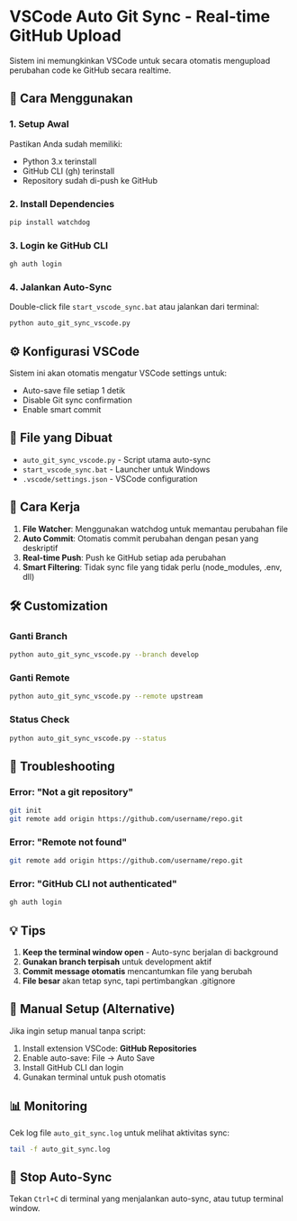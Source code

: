 # VSCode Auto Git Sync - Real-time GitHub Upload

Sistem ini memungkinkan VSCode untuk secara otomatis mengupload perubahan code ke GitHub secara realtime.

## 🚀 Cara Menggunakan

### 1. Setup Awal
Pastikan Anda sudah memiliki:
- Python 3.x terinstall
- GitHub CLI (gh) terinstall
- Repository sudah di-push ke GitHub

### 2. Install Dependencies
```bash
pip install watchdog
```

### 3. Login ke GitHub CLI
```bash
gh auth login
```

### 4. Jalankan Auto-Sync
Double-click file `start_vscode_sync.bat` atau jalankan dari terminal:
```bash
python auto_git_sync_vscode.py
```

## ⚙️ Konfigurasi VSCode

Sistem ini akan otomatis mengatur VSCode settings untuk:
- Auto-save file setiap 1 detik
- Disable Git sync confirmation
- Enable smart commit

## 📁 File yang Dibuat

- `auto_git_sync_vscode.py` - Script utama auto-sync
- `start_vscode_sync.bat` - Launcher untuk Windows
- `.vscode/settings.json` - VSCode configuration

## 🔄 Cara Kerja

1. **File Watcher**: Menggunakan watchdog untuk memantau perubahan file
2. **Auto Commit**: Otomatis commit perubahan dengan pesan yang deskriptif
3. **Real-time Push**: Push ke GitHub setiap ada perubahan
4. **Smart Filtering**: Tidak sync file yang tidak perlu (node_modules, .env, dll)

## 🛠️ Customization

### Ganti Branch
```bash
python auto_git_sync_vscode.py --branch develop
```

### Ganti Remote
```bash
python auto_git_sync_vscode.py --remote upstream
```

### Status Check
```bash
python auto_git_sync_vscode.py --status
```

## 🚨 Troubleshooting

### Error: "Not a git repository"
```bash
git init
git remote add origin https://github.com/username/repo.git
```

### Error: "Remote not found"
```bash
git remote add origin https://github.com/username/repo.git
```

### Error: "GitHub CLI not authenticated"
```bash
gh auth login
```

## 💡 Tips

1. **Keep the terminal window open** - Auto-sync berjalan di background
2. **Gunakan branch terpisah** untuk development aktif
3. **Commit message otomatis** mencantumkan file yang berubah
4. **File besar** akan tetap sync, tapi pertimbangkan .gitignore

## 🔧 Manual Setup (Alternative)

Jika ingin setup manual tanpa script:

1. Install extension VSCode: **GitHub Repositories**
2. Enable auto-save: File → Auto Save
3. Install GitHub CLI dan login
4. Gunakan terminal untuk push otomatis

## 📊 Monitoring

Cek log file `auto_git_sync.log` untuk melihat aktivitas sync:
```bash
tail -f auto_git_sync.log
```

## 🛑 Stop Auto-Sync

Tekan `Ctrl+C` di terminal yang menjalankan auto-sync, atau tutup terminal window.
